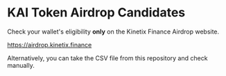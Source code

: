 # KAI Token Airdrop Candidates

Check your wallet's eligibility **only** on the Kinetix Finance Airdrop website.

<a href="https://airdrop.kinetix.finance" target="_blank">https://airdrop.kinetix.finance</a>

Alternatively, you can take the CSV file from this repository and check manually.
